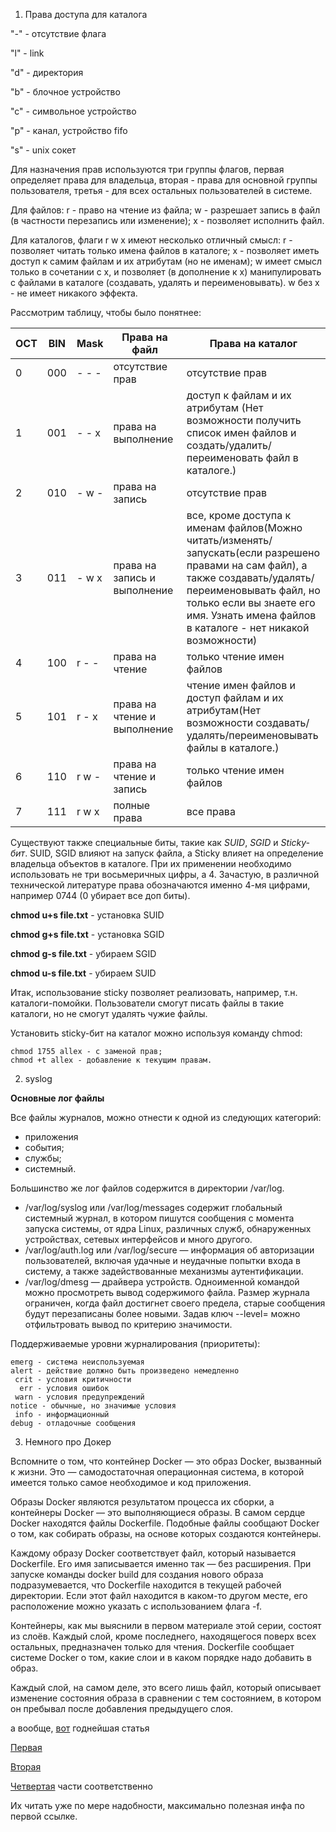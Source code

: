 1. Права доступа для каталога

"_-_" - отсутствие флага

"l" - link

"d" - директория

"b" - блочное устройство

"c" - символьное устройство

"p" - канал, устройство fifo

"s" - unix сокет

Для назначения прав используются три группы флагов, первая определяет права для владельца, вторая - права для основной группы пользователя, третья - для всех остальных пользователей в системе.

Для файлов: r - право на чтение из файла; w - разрешает запись в файл (в частности перезапись или изменение); x - позволяет исполнить файл.

Для каталогов, флаги r w x имеют несколько отличный смысл: r - позволяет читать только имена файлов в каталоге; x - позволяет иметь доступ к самим файлам и их атрибутам (но не именам); w имеет смысл только в сочетании с x, и позволяет (в дополнение к x) манипулировать с файлами в каталоге (создавать, удалять и переименовывать). w без x - не имеет никакого эффекта.

Рассмотрим таблицу, чтобы было понятнее:

|OCT| 	BIN| 	Mask |	Права на файл |	Права на каталог
| -- | -- | -- | -- | -- |
0 | 000 |	- - - |	отсутствие прав|	отсутствие прав
1 | 001 |	- - x |	права на выполнение|	доступ к файлам и их атрибутам (Нет возможности получить список имен файлов и создать/удалить/переименовать файл в каталоге.)
2 |	010 |	- w - |	права на запись|	отсутствие прав
3 |	011 |	- w x |	права на запись и выполнение|	все, кроме доступа к именам файлов(Можно читать/изменять/запускать(если разрешено правами на сам файл), а также создавать/удалять/переименовывать файл, но только если вы знаете его имя. Узнать имена файлов в каталоге - нет никакой возможности)
4 |	100 |	r - - |	права на чтение|	только чтение имен файлов
5 |	101 |	r - x |	права на чтение и выполнение|	чтение имен файлов и доступ файлам и их атрибутам(Нет возможности создавать/удалять/переименовывать файлы в каталоге.)
6 |	110 |	r w - |	права на чтение и запись|	только чтение имен файлов
7 |	111 |	r w x |	полные права|	все права


Существуют также специальные биты, такие как *SUID*, *SGID* и *Sticky-бит*. SUID, SGID влияют на запуск файла, а Sticky влияет на определение владельца объектов в каталоге. При их применении необходимо использовать не три восьмеричных цифры, а 4. Зачастую, в различной технической литературе права обозначаются именно 4-мя цифрами, например 0744 (0 убирает все доп биты).

**chmod u+s file.txt** - установка SUID

**chmod g+s file.txt** - установка SGID

**chmod g-s file.txt** - убираем SGID

**chmod u-s file.txt** - убираем SUID

Итак, использование sticky позволяет реализовать, например, т.н. каталоги-помойки. Пользователи смогут писать файлы в такие каталоги, но не смогут удалять чужие файлы.

Установить sticky-бит на каталог можно используя команду chmod:

    chmod 1755 allex - с заменой прав;
    chmod +t allex - добавление к текущим правам.


2. syslog

**Основные лог файлы**

Все файлы журналов, можно отнести к одной из следующих категорий:
- приложения
- события;
- службы;
-  системный.


Большинство же лог файлов содержится в директории /var/log.

- /var/log/syslog или /var/log/messages содержит глобальный системный журнал, в котором пишутся сообщения с момента запуска системы, от ядра Linux, различных служб, обнаруженных устройствах, сетевых интерфейсов и много другого.
- /var/log/auth.log или /var/log/secure — информация об авторизации пользователей, включая удачные и неудачные попытки входа в систему, а также задействованные механизмы аутентификации.
-  /var/log/dmesg — драйвера устройств. Одноименной командой можно просмотреть вывод содержимого файла. Размер журнала ограничен, когда файл достигнет своего предела, старые сообщения будут перезаписаны более новыми. Задав ключ --level= можно отфильтровать вывод по критерию значимости.

Поддерживаемые уровни журналирования (приоритеты):
   ```
   emerg - система неиспользуемая
   alert - действие должно быть произведено немедленно
    crit - условия критичности
     err - условия ошибок
    warn - условия предупреждений
  notice - обычные, но значимые условия
    info - информационный
   debug - отладочные сообщения
   ```



3. Немного про Докер

Вспомните о том, что контейнер Docker — это образ Docker, вызванный к жизни. Это — самодостаточная операционная система, в которой имеется только самое необходимое и код приложения.

Образы Docker являются результатом процесса их сборки, а контейнеры Docker — это выполняющиеся образы. В самом сердце Docker находятся файлы Dockerfile. Подобные файлы сообщают Docker о том, как собирать образы, на основе которых создаются контейнеры.

Каждому образу Docker соответствует файл, который называется Dockerfile. Его имя записывается именно так — без расширения. При запуске команды docker build для создания нового образа подразумевается, что Dockerfile находится в текущей рабочей директории. Если этот файл находится в каком-то другом месте, его расположение можно указать с использованием флага -f.

Контейнеры, как мы выяснили в первом материале этой серии, состоят из слоёв. Каждый слой, кроме последнего, находящегося поверх всех остальных, предназначен только для чтения. Dockerfile сообщает системе Docker о том, какие слои и в каком порядке надо добавить в образ.

Каждый слой, на самом деле, это всего лишь файл, который описывает изменение состояния образа в сравнении с тем состоянием, в котором он пребывал после добавления предыдущего слоя.


а вообще, [вот](https://habr.com/ru/company/ruvds/blog/439980/) годнейшая статья

[Первая](https://habr.com/ru/company/ruvds/blog/438796/)

[Вторая](https://habr.com/ru/company/ruvds/blog/439978/)

[Четвертая](https://habr.com/ru/company/ruvds/blog/440658/) части соответственно

Их читать уже по мере надобности, максимально полезная инфа по первой ссылке.
